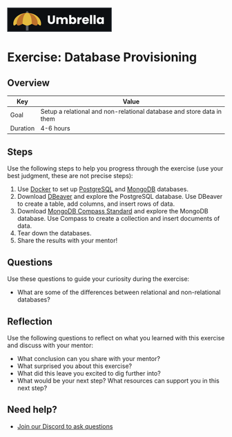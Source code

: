 <a href="../../overview/README.md"><img src="../umbrella.svg" alt="Umbrella project"></a>

# Exercise: Database Provisioning

## Overview

| Key | Value |
| --- | --- |
| Goal | Setup a relational and non-relational database and store data in them |
| Duration | 4-6 hours |


## Steps

Use the following steps to help you progress through the exercise (use your best judgment, these are not precise steps):

1. Use [Docker](https://www.docker.com/) to set up [PostgreSQL](https://hub.docker.com/_/postgres/) and [MongoDB](https://hub.docker.com/_/mongo/) databases. 
2. Download [DBeaver](https://dbeaver.io/) and explore the PostgreSQL database. Use DBeaver to create a table, add columns, and insert rows of data. 
3. Download [MongoDB Compass Standard](https://www.mongodb.com/try/download/compass) and explore the MongoDB database. Use Compass to create a collection and insert documents of data.
4. Tear down the databases.
5. Share the results with your mentor!

## Questions

Use these questions to guide your curiosity during the exercise:

- What are some of the differences between relational and non-relational databases?

## Reflection

Use the following questions to reflect on what you learned with this exercise and discuss with your mentor:

- What conclusion can you share with your mentor?
- What surprised you about this exercise?
- What did this leave you excited to dig further into? 
- What would be your next step? What resources can support you in this next step?

## Need help?

- [Join our Discord to ask questions](https://discord.gg/bDVYvG3Czd)
